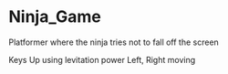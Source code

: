 Ninja_Game
==========

Platformer where the ninja tries not to fall off the screen

Keys
	Up using levitation power
	Left, Right moving
